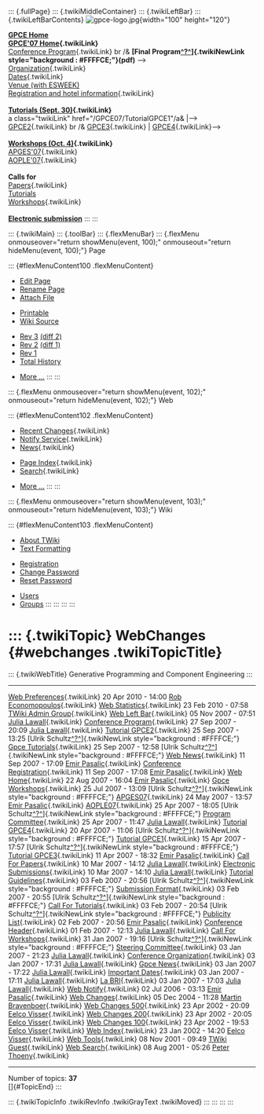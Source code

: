 ::: {.fullPage}
::: {.twikiMiddleContainer}
::: {.twikiLeftBar}
::: {.twikiLeftBarContents}
![gpce-logo.jpg](../pub/GPCE07/WebLeftBar/gpce-logo.jpg){width="100"
height="120"}

**[GPCE Home](http://www.gpce.org/)**\
**[GPCE\'07 Home](WebHome){.twikiLink}**\
[Conference Program](ConferenceProgram){.twikiLink} br /& **[Final
Program[^?^](/edit/GPCE07/PubGPCE07WebHomeGpceProgrampdf?topicparent=GPCE07.WebChanges)]{.twikiNewLink
style="background : #FFFFCE;"}(pdf)** \--\>\
[Organization](ConferenceOrganization){.twikiLink}\
[Dates](ImportantDates){.twikiLink}\
[Venue (with
ESWEEK)](http://www.ida.liu.se/conferences/codes/esweek/venue.shtml)\
[Registration and hotel
information](ConferenceRegistration){.twikiLink}\
\
**[Tutorials (Sept. 30)](GpceTutorials){.twikiLink}**\
a class=\"twikiLink\" href=\"/GPCE07/TutorialGPCE1\"/a& \|\--\>
[GPCE2](TutorialGPCE2){.twikiLink} br /&
[GPCE3](/GPCE07/TutorialGPCE3){.twikiLink} \|
[GPCE4](/GPCE07/TutorialGPCE4){.twikiLink}\--\>\
\
**[Workshops (Oct. 4)](GpceWorkshops){.twikiLink}**\
[APGES\'07](APGES07){.twikiLink}\
[AOPLE\'07](AOPLE07){.twikiLink}\
\
**Calls for**\
[Papers](CallForPapers){.twikiLink}\
[Tutorials](http://resource-aware.org/twiki/bin/view/GPCE07/CallForTutorials)\
[Workshops](CallForWorkshops){.twikiLink}\
\
**[Electronic
submission](http://www.easychair.org/conferences/?conf=GPCE07)**
:::
:::

::: {.twikiMain}
::: {.toolBar}
::: {.flexMenuBar}
::: {.flexMenu onmouseover="return showMenu(event, 100);" onmouseout="return hideMenu(event, 100);"}
Page

::: {#flexMenuContent100 .flexMenuContent}
-   [Edit
    Page](http://www.program-transformation.org/edit/GPCE07/WebChanges?t=1536828011)
-   [Rename
    Page](http://www.program-transformation.org/rename/GPCE07/WebChanges)
-   [Attach
    File](http://www.program-transformation.org/attach/GPCE07/WebChanges)

<!-- -->

-   [Printable](http://www.program-transformation.org/view/GPCE07/WebChanges?skin=print.pattern)
-   [Wiki
    Source](http://www.program-transformation.org/view/GPCE07/WebChanges?skin=text&raw=on&contenttype=text/plain)

<!-- -->

-   [Rev
    3](http://www.program-transformation.org/view/GPCE07/WebChanges?rev=1.3)
    [(diff 2)](http://www.program-transformation.org/rdiff/GPCE07/WebChanges?rev1=1.3&rev2=1.2)
-   [Rev
    2](http://www.program-transformation.org/view/GPCE07/WebChanges?rev=1.2)
    [(diff 1)](http://www.program-transformation.org/rdiff/GPCE07/WebChanges?rev1=1.2&rev2=1.1)
-   [Rev
    1](http://www.program-transformation.org/view/GPCE07/WebChanges?rev=1.1)
-   [Total
    History](http://www.program-transformation.org/rdiff/GPCE07/WebChanges)

<!-- -->

-   [More
    \...](http://www.program-transformation.org/oops/GPCE07/WebChanges?template=oopsmore&param1=1.3&param2=1.3)
:::
:::

::: {.flexMenu onmouseover="return showMenu(event, 102);" onmouseout="return hideMenu(event, 102);"}
Web

::: {#flexMenuContent102 .flexMenuContent}
-   [Recent Changes](WebChanges){.twikiLink}
-   [Notify Service](WebNotify){.twikiLink}
-   [News](WebNews){.twikiLink}

<!-- -->

-   [Page Index](WebIndex){.twikiLink}
-   [Search](WebSearch){.twikiLink}

<!-- -->

-   [More
    \...](http://www.program-transformation.org/oops/GPCE07/WebChanges?template=oopsmore&param1=1.3&param2=1.3)
:::
:::

::: {.flexMenu onmouseover="return showMenu(event, 103);" onmouseout="return hideMenu(event, 103);"}
Wiki

::: {#flexMenuContent103 .flexMenuContent}
-   [About
    TWiki](http://www.program-transformation.org/view/TWiki/WebHome)
-   [Text
    Formatting](http://www.program-transformation.org/view/TWiki/TextFormattingRules)

<!-- -->

-   [Registration](http://www.program-transformation.org/view/TWiki/TWikiRegistration)
-   [Change
    Password](http://www.program-transformation.org/view/TWiki/ChangePassword)
-   [Reset
    Password](http://www.program-transformation.org/view/TWiki/ResetPassword)

<!-- -->

-   [Users](http://www.program-transformation.org/view/Main/TWikiUsers)
-   [Groups](http://www.program-transformation.org/view/Main/TWikiGroups)
:::
:::
:::
:::

::: {.twikiTopic}
WebChanges {#webchanges .twikiTopicTitle}
==========

::: {.twikiWebTitle}
Generative Programming and Component Engineering
:::

  ---------------------------------------------------------------------------------------------------------- --------------------- ---------------------------------------------------------------------------------------------------------------------------------------------------------------
  [Web Preferences](http://www.program-transformation.org/GPCE07/WebPreferences){.twikiLink}                 20 Apr 2010 - 14:00   [Rob Economopoulos](../Main/RobEconomopoulos){.twikiLink}
  [Web Statistics](http://www.program-transformation.org/GPCE07/WebStatistics){.twikiLink}                   23 Feb 2010 - 07:58   [TWiki Admin Group](../Main/TWikiAdminGroup){.twikiLink}
  [Web Left Bar](http://www.program-transformation.org/GPCE07/WebLeftBar){.twikiLink}                        05 Nov 2007 - 07:51   [Julia Lawall](../Main/JuliaLawall){.twikiLink}
  [Conference Program](ConferenceProgram){.twikiLink}                                                        27 Sep 2007 - 20:09   [Julia Lawall](../Main/JuliaLawall){.twikiLink}
  [Tutorial GPCE2](TutorialGPCE2){.twikiLink}                                                                25 Sep 2007 - 13:25   [Ulrik Schultz[^?^](http://www.program-transformation.org/edit/Main/UlrikSchultz?topicparent=GPCE07.WebChanges)]{.twikiNewLink style="background : #FFFFCE;"}
  [Gpce Tutorials](GpceTutorials){.twikiLink}                                                                25 Sep 2007 - 12:58   [Ulrik Schultz[^?^](http://www.program-transformation.org/edit/Main/UlrikSchultz?topicparent=GPCE07.WebChanges)]{.twikiNewLink style="background : #FFFFCE;"}
  [Web News](WebNews){.twikiLink}                                                                            11 Sep 2007 - 17:09   [Emir Pasalic](../Main/EmirPasalic){.twikiLink}
  [Conference Registration](ConferenceRegistration){.twikiLink}                                              11 Sep 2007 - 17:08   [Emir Pasalic](../Main/EmirPasalic){.twikiLink}
  [Web Home](WebHome){.twikiLink}                                                                            22 Aug 2007 - 16:04   [Emir Pasalic](../Main/EmirPasalic){.twikiLink}
  [Gpce Workshops](GpceWorkshops){.twikiLink}                                                                25 Jul 2007 - 13:09   [Ulrik Schultz[^?^](http://www.program-transformation.org/edit/Main/UlrikSchultz?topicparent=GPCE07.WebChanges)]{.twikiNewLink style="background : #FFFFCE;"}
  [APGES07](APGES07){.twikiLink}                                                                             24 May 2007 - 13:57   [Emir Pasalic](../Main/EmirPasalic){.twikiLink}
  [AOPLE07](AOPLE07){.twikiLink}                                                                             25 Apr 2007 - 18:05   [Ulrik Schultz[^?^](http://www.program-transformation.org/edit/Main/UlrikSchultz?topicparent=GPCE07.WebChanges)]{.twikiNewLink style="background : #FFFFCE;"}
  [Program Committee](http://www.program-transformation.org/GPCE07/ProgramCommittee){.twikiLink}             25 Apr 2007 - 11:47   [Julia Lawall](../Main/JuliaLawall){.twikiLink}
  [Tutorial GPCE4](http://www.program-transformation.org/GPCE07/TutorialGPCE4){.twikiLink}                   20 Apr 2007 - 11:06   [Ulrik Schultz[^?^](http://www.program-transformation.org/edit/Main/UlrikSchultz?topicparent=GPCE07.WebChanges)]{.twikiNewLink style="background : #FFFFCE;"}
  [Tutorial GPCE1](http://www.program-transformation.org/GPCE07/TutorialGPCE1){.twikiLink}                   15 Apr 2007 - 17:57   [Ulrik Schultz[^?^](http://www.program-transformation.org/edit/Main/UlrikSchultz?topicparent=GPCE07.WebChanges)]{.twikiNewLink style="background : #FFFFCE;"}
  [Tutorial GPCE3](http://www.program-transformation.org/GPCE07/TutorialGPCE3){.twikiLink}                   11 Apr 2007 - 18:32   [Emir Pasalic](../Main/EmirPasalic){.twikiLink}
  [Call For Papers](CallForPapers){.twikiLink}                                                               10 Mar 2007 - 14:12   [Julia Lawall](../Main/JuliaLawall){.twikiLink}
  [Electronic Submissions](http://www.program-transformation.org/GPCE07/ElectronicSubmissions){.twikiLink}   10 Mar 2007 - 14:10   [Julia Lawall](../Main/JuliaLawall){.twikiLink}
  [Tutorial Guidelines](http://www.program-transformation.org/GPCE07/TutorialGuidelines){.twikiLink}         03 Feb 2007 - 20:56   [Ulrik Schultz[^?^](http://www.program-transformation.org/edit/Main/UlrikSchultz?topicparent=GPCE07.WebChanges)]{.twikiNewLink style="background : #FFFFCE;"}
  [Submission Format](http://www.program-transformation.org/GPCE07/SubmissionFormat){.twikiLink}             03 Feb 2007 - 20:55   [Ulrik Schultz[^?^](http://www.program-transformation.org/edit/Main/UlrikSchultz?topicparent=GPCE07.WebChanges)]{.twikiNewLink style="background : #FFFFCE;"}
  [Call For Tutorials](http://www.program-transformation.org/GPCE07/CallForTutorials){.twikiLink}            03 Feb 2007 - 20:54   [Ulrik Schultz[^?^](http://www.program-transformation.org/edit/Main/UlrikSchultz?topicparent=GPCE07.WebChanges)]{.twikiNewLink style="background : #FFFFCE;"}
  [Publicity List](http://www.program-transformation.org/GPCE07/PublicityList){.twikiLink}                   02 Feb 2007 - 20:56   [Emir Pasalic](../Main/EmirPasalic){.twikiLink}
  [Conference Header](http://www.program-transformation.org/GPCE07/ConferenceHeader){.twikiLink}             01 Feb 2007 - 12:13   [Julia Lawall](../Main/JuliaLawall){.twikiLink}
  [Call For Workshops](CallForWorkshops){.twikiLink}                                                         31 Jan 2007 - 19:16   [Ulrik Schultz[^?^](http://www.program-transformation.org/edit/Main/UlrikSchultz?topicparent=GPCE07.WebChanges)]{.twikiNewLink style="background : #FFFFCE;"}
  [Steering Committee](http://www.program-transformation.org/GPCE07/SteeringCommittee){.twikiLink}           03 Jan 2007 - 21:23   [Julia Lawall](../Main/JuliaLawall){.twikiLink}
  [Conference Organization](ConferenceOrganization){.twikiLink}                                              03 Jan 2007 - 17:31   [Julia Lawall](../Main/JuliaLawall){.twikiLink}
  [Gpce News](GpceNews){.twikiLink}                                                                          03 Jan 2007 - 17:22   [Julia Lawall](../Main/JuliaLawall){.twikiLink}
  [Important Dates](ImportantDates){.twikiLink}                                                              03 Jan 2007 - 17:11   [Julia Lawall](../Main/JuliaLawall){.twikiLink}
  [La BRI](http://www.program-transformation.org/GPCE07/LaBRI){.twikiLink}                                   03 Jan 2007 - 17:03   [Julia Lawall](../Main/JuliaLawall){.twikiLink}
  [Web Notify](WebNotify){.twikiLink}                                                                        02 Jul 2006 - 03:13   [Emir Pasalic](../Main/EmirPasalic){.twikiLink}
  [Web Changes](WebChanges){.twikiLink}                                                                      05 Dec 2004 - 11:28   [Martin Bravenboer](../Main/MartinBravenboer){.twikiLink}
  [Web Changes 500](http://www.program-transformation.org/GPCE07/WebChanges500){.twikiLink}                  23 Apr 2002 - 20:09   [Eelco Visser](../Main/EelcoVisser){.twikiLink}
  [Web Changes 200](http://www.program-transformation.org/GPCE07/WebChanges200){.twikiLink}                  23 Apr 2002 - 20:05   [Eelco Visser](../Main/EelcoVisser){.twikiLink}
  [Web Changes 100](http://www.program-transformation.org/GPCE07/WebChanges100){.twikiLink}                  23 Apr 2002 - 19:53   [Eelco Visser](../Main/EelcoVisser){.twikiLink}
  [Web Index](WebIndex){.twikiLink}                                                                          23 Jan 2002 - 14:20   [Eelco Visser](../Main/EelcoVisser){.twikiLink}
  [Web Tools](http://www.program-transformation.org/GPCE07/WebTools){.twikiLink}                             08 Nov 2001 - 09:49   [TWiki Guest](../Main/TWikiGuest){.twikiLink}
  [Web Search](WebSearch){.twikiLink}                                                                        08 Aug 2001 - 05:26   [Peter Thoeny](../Main/PeterThoeny){.twikiLink}
  ---------------------------------------------------------------------------------------------------------- --------------------- ---------------------------------------------------------------------------------------------------------------------------------------------------------------

Number of topics: **37**\
[]{#TopicEnd}
:::

::: {.twikiTopicInfo .twikiRevInfo .twikiGrayText .twikiMoved}
:::
:::
:::
:::

